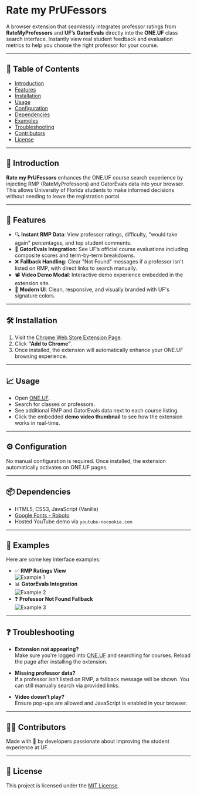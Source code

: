 # Rate my PrUFessors

A browser extension that seamlessly integrates professor ratings from **RateMyProfessors** and **UF’s GatorEvals** directly into the **ONE.UF** class search interface. Instantly view real student feedback and evaluation metrics to help you choose the right professor for your course.

---

## 🧭 Table of Contents

- [Introduction](#introduction)
- [Features](#features)
- [Installation](#installation)
- [Usage](#usage)
- [Configuration](#configuration)
- [Dependencies](#dependencies)
- [Examples](#examples)
- [Troubleshooting](#troubleshooting)
- [Contributors](#contributors)
- [License](#license)

---

## 📘 Introduction

**Rate my PrUFessors** enhances the ONE.UF course search experience by injecting RMP (RateMyProfessors) and GatorEvals data into your browser. This allows University of Florida students to make informed decisions without needing to leave the registration portal.

---

## 🚀 Features

- 🔍 **Instant RMP Data**: View professor ratings, difficulty, "would take again" percentages, and top student comments.
- 🐊 **GatorEvals Integration**: See UF’s official course evaluations including composite scores and term-by-term breakdowns.
- ❌ **Fallback Handling**: Clear "Not Found" messages if a professor isn't listed on RMP, with direct links to search manually.
- 📽️ **Video Demo Modal**: Interactive demo experience embedded in the extension site.
- 🎨 **Modern UI**: Clean, responsive, and visually branded with UF's signature colors.

---

## 🛠️ Installation

1. Visit the [Chrome Web Store Extension Page](https://chromewebstore.google.com/detail/rate-my-prufessors/aabhhefmldjjhcnacbpgooeanamkallk).
2. Click **"Add to Chrome"**.
3. Once installed, the extension will automatically enhance your ONE.UF browsing experience.

---

## 📈 Usage

- Open [ONE.UF](https://one.uf.edu).
- Search for classes or professors.
- See additional RMP and GatorEvals data next to each course listing.
- Click the embedded **demo video thumbnail** to see how the extension works in real-time.

---

## ⚙️ Configuration

No manual configuration is required. Once installed, the extension automatically activates on ONE.UF pages.

---

## 📦 Dependencies

- HTML5, CSS3, JavaScript (Vanilla)
- [Google Fonts - Roboto](https://fonts.google.com/specimen/Roboto)
- Hosted YouTube demo via `youtube-nocookie.com`

---

## 🧪 Examples

Here are some key interface examples:
- ✅ **RMP Ratings View**  
  ![Example 1](../assets/example.png)
- 📊 **GatorEvals Integration**  
  ![Example 2](../assets/example2.png)
- ❓ **Professor Not Found Fallback**  
  ![Example 3](../assets/example%203.png)

---

## ❓ Troubleshooting

- **Extension not appearing?**  
  Make sure you're logged into [ONE.UF](https://one.uf.edu) and searching for courses. Reload the page after installing the extension.

- **Missing professor data?**  
  If a professor isn’t listed on RMP, a fallback message will be shown. You can still manually search via provided links.

- **Video doesn’t play?**  
  Ensure pop-ups are allowed and JavaScript is enabled in your browser.

---

## 👨‍💻 Contributors

Made with 💙 by developers passionate about improving the student experience at UF.

---

## 📄 License

This project is licensed under the [MIT License](LICENSE).
